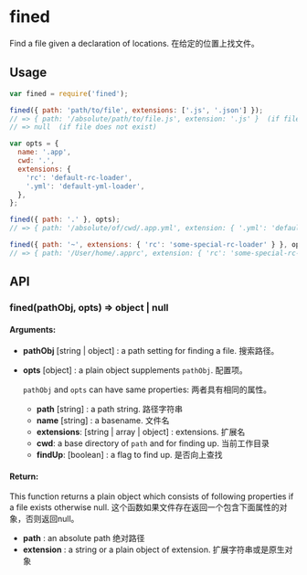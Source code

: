 # fined

Find a file given a declaration of locations.
在给定的位置上找文件。

## Usage

```js
var fined = require('fined');

fined({ path: 'path/to/file', extensions: ['.js', '.json'] });
// => { path: '/absolute/path/to/file.js', extension: '.js' }  (if file exists)
// => null  (if file does not exist)

var opts = {
  name: '.app',
  cwd: '.',
  extensions: {
    'rc': 'default-rc-loader',
    '.yml': 'default-yml-loader',
  },
};

fined({ path: '.' }, opts);
// => { path: '/absolute/of/cwd/.app.yml', extension: { '.yml': 'default-yml-loader' } }

fined({ path: '~', extensions: { 'rc': 'some-special-rc-loader' } }, opts);
// => { path: '/User/home/.apprc', extension: { 'rc': 'some-special-rc-loader' } }
```

## API

### fined(pathObj, opts) => object | null

#### Arguments:

* **pathObj** [string | object] : a path setting for finding a file. 搜索路径。
* **opts** [object] : a plain object supplements `pathObj`. 配置项。

   `pathObj` and `opts` can have same properties: 两者具有相同的属性。

   * **path** [string] : a path string. 路径字符串
   * **name** [string] : a basename. 文件名
   * **extensions**: [string | array | object] : extensions. 扩展名
   * **cwd**: a base directory of `path` and for finding up. 当前工作目录
   * **findUp**: [boolean] : a flag to find up. 是否向上查找

#### Return:

This function returns a plain object which consists of following properties if a file exists otherwise null.
这个函数如果文件存在返回一个包含下面属性的对象，否则返回null。

   * **path** : an absolute path 绝对路径
   * **extension** : a string or a plain object of extension. 扩展字符串或是原生对象
